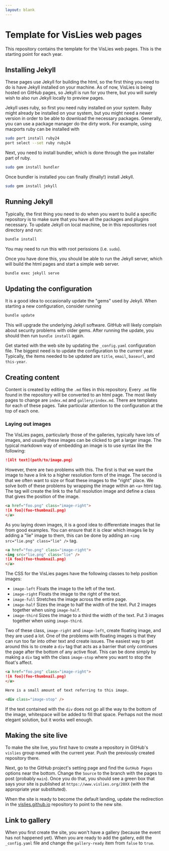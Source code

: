 ```yaml
---
layout: blank
---
```

# Template for VisLies web pages

This repository contains the template for the VisLies web pages. This is
the starting point for each year.

## Installing Jekyll

These pages use Jekyll for building the html, so the first thing you need
to do is have Jekyll installed on your machine. As of now, VisLies is being
hosted on GitHub pages, so Jekyll is run for you there, but you will surely
wish to also run Jekyll locally to preview pages.

Jekyll uses ruby, so first you need ruby installed on your system. Ruby
might already be installed on your system, but you might need a newer
version in order to be able to download the necessary packages. Generally,
you can use a package manager do the dirty work. For example, using
macports ruby can be installed with

``` sh
sudo port install ruby24
port select --set ruby ruby24
```

Next, you need to install bundler, which is done through the `gem`
installer part of ruby.

``` sh
sudo gem install bundler
```

Once bundler is installed you can finally (finally!) install Jekyll.

``` sh
sudo gem install jekyll
```

## Running Jekyll

Typically, the first thing you need to do when you want to build a specific
repository is to make sure that you have all the packages and plugins
necessary. To update Jekyll on local machine, be in this repositories root
directory and run:

``` sh
bundle install
```

You may need to run this with root perissions (i.e. `sudo`).

Once you have done this, you should be able to run the Jekyll server, which
will build the html pages and start a simple web server.

``` sh
bundle exec jekyll serve
```

## Updating the configuration

It is a good idea to occasionally update the "gems" used by Jekyll. When
starting a new configuration, consider running

``` sh
bundle update
```

This will upgrade the underlying Jekyll software. GitHub will likely
complain about security problems with older gems. After running the update,
you should then run `bundle install` again.

Get started with the web site by updating the `_config.yaml` configuration
file. The biggest need is to update the configuration to the current year.
Typically, the items needed to be updated are `title`, `email`, `baseurl`,
and `this-year`.

## Creating content

Content is created by editing the `.md` files in this repository. Every
`.md` file found in the repository will be converted to an html page. The
most likely pages to change are `index.md` and `gallery/index.md`. There
are templates for each of these pages. Take particular attention to the
configuration at the top of each one.

### Laying out images

The VisLies pages, particularly those of the galleries, typically have lots
of images, and usually these images can be clicked to get a larger image.
The typical markdown way of embedding an image is to use syntax like the
following:

``` markdown
![Alt text](path/to/image.png)
```

However, there are two problems with this. The first is that we want the
image to have a link to a higher resolution form of the image. The second
is that we often want to size or float these images to the "right" place.
We solve both of these problems by wrapping the image within an `<a>` html
tag. The tag will create the link to the full resolution image and define a
class that gives the position of the image.

``` markdown
<a href="foo.png" class="image-right">
![A foo](foo-thumbnail.png)
</a>
```

As you laying down images, it is a good idea to differentiate images that
lie from good examples. You can ensure that it is clear which images lie by
adding a "lie" image to them, this can be done by adding an `<img
src="lie.png" class="lie" />` tag.

``` markdown
<a href="foo.png" class="image-right">
<img src="lie.png" class="lie" />
![A foo](foo-thumbnail.png)
</a>
```

The CSS for the VisLies pages have the following classes to help position
images:

  * `image-left` Floats the image to the left of the text.
  * `image-right` Floats the image to the right of the text.
  * `image-full` Stretches the image across the entire page.
  * `image-half` Sizes the image to half the width of the text. Put 2
    images together when using `image-half`.
  * `image-third` Sizes the image to a third the width of the text. Put 3
    images together when using `image-third`.

Two of these class, `image-right` and `image-left`, create floating image,
and they are used a lot. One of the problems with floating images is that
they can run too far into other text and create issues. The easiest way to
get around this is to create a `div` tag that acts as a barrier that only
continues the page after the bottom of any active float. This can be done
simply by making a `div` tag with the class `image-stop` where you want to
stop the float's affect.

``` markdown
<a href="foo.png" class="image-right">
![A foo](foo-thumbnail.png)
</a>

Here is a small amount of text referring to this image.

<div class="image-stop" />
```

If the text contained with the `div` does not go all the way to the bottom
of the image, whitespace will be added to fill that space. Perhaps not the
most elegant solution, but it works well enough.

## Making the site live

To make the site live, you first have to create a repository in GitHub's
`vislies` group named with the current year. Push the previously created
repository there.

Next, go to the GitHub project's setting page and find the `GutHub Pages`
options near the bottom. Change the `Source` to the branch with the pages
to post (probably `main`). Once you do that, you should see a green box
that says your site is published at `https://www.vislies.org/20XX` (with
the appropriate year substituted).

When the site is ready to become the default landing, update the
redirection in the [vislies.github.io] repository to point to the new site.

[vislies.github.io]: https://github.com/vislies/vislies.github.io

## Link to gallery

When you first create the site, you won't have a gallery (because the event
has not happened yet). When you are ready to add the gallery, edit the
`_config.yaml` file and change the `gallery-ready` item from `false` to
`true`.
